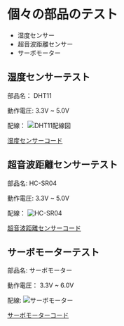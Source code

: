 # 個々の部品のテスト

- 湿度センサー
- 超音波距離センサー
- サーボモーター

## 湿度センサーテスト

部品名： DHT11

動作電圧: 3.3V ~ 5.0V

配線：
![DHT11配線図](https://cdn.shopify.com/s/files/1/0445/1942/4158/files/2021-12-08_16.35.02_480x480.png?v=1638948921)

[湿度センサーコード](https://github.com/Watson-Sei/arduino-uno-radar/blob/main/examples/humidity.ino)

## 超音波距離センサーテスト

部品名: HC-SR04

動作電圧: 3.3V ~ 5.0V

配線：
![HC-SR04](https://cdn.shopify.com/s/files/1/0445/1942/4158/files/IMG_5137_f5b20fff-04c2-4433-be20-e2f5c73b43cb_480x480.jpg?v=1628167097)

[超音波距離センサーコード](https://github.com/Watson-Sei/arduino-uno-radar/blob/main/examples/sensor.ino)

## サーボモーターテスト

部品名: サーボモーター

動作電圧： 3.3V ~ 6.0V

配線:
![サーボモーター](https://deviceplus.jp/wp-content/uploads/2019/02/31_2.png)

[サーボモーターコード](https://github.com/Watson-Sei/arduino-uno-radar/blob/main/examples/servo.ino)